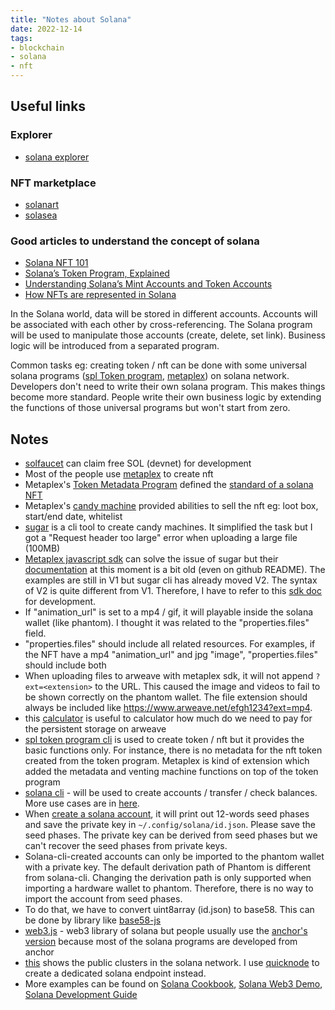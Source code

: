 ```yaml
---
title: "Notes about Solana"
date: 2022-12-14
tags:
- blockchain
- solana
- nft
---
```


## Useful links

### Explorer

* [solana explorer](https://explorer.solana.com/)

### NFT marketplace

* [solanart](https://solanart.io/)
* [solasea](https://solsea.io/)

### Good articles to understand the concept of solana

* [Solana NFT 101](https://twitter.com/pencilflip/status/1506310957588430861)
* [Solana’s Token Program, Explained](https://pencilflip.medium.com/solanas-token-program-explained-de0ddce29714)
* [Understanding Solana’s Mint Accounts and Token Accounts](https://medium.com/@jorge.londono_31005/understanding-solanas-mint-account-and-token-accounts-546c0590e8e)
* [How NFTs are represented in Solana](https://lorisleiva.com/owning-digital-assets-in-solana/how-nfts-are-represented-in-solana)

In the Solana world, data will be stored in different accounts. Accounts will be associated with each other by cross-referencing. The Solana program will be used to manipulate those accounts (create, delete, set link). Business logic will be introduced from a separated program. 

Common tasks eg: creating token / nft can be done with some universal solana programs ([spl Token program](https://spl.solana.com/token), [metaplex](https://docs.metaplex.com/)) on solana network. Developers don't need to write their own solana program. This makes things become more standard. People write their own business logic by extending the functions of those universal programs but won't start from zero.

## Notes

* [solfaucet](https://solfaucet.com/) can claim free SOL (devnet) for development
* Most of the people use [metaplex](https://docs.metaplex.com/) to create nft
* Metaplex's [Token Metadata Program](https://docs.metaplex.com/programs/token-metadata/) defined the [standard of a solana NFT](https://docs.metaplex.com/programs/token-metadata/changelog/v1.0)
* Metaplex's [candy machine](https://docs.metaplex.com/programs/candy-machine/) provided abilities to sell the nft eg: loot box, start/end date, whitelist
* [sugar](https://docs.metaplex.com/developer-tools/sugar/tutorials/my-first-candy-machine) is a cli tool to create candy machines. It simplified the task but I got a "Request header too large" error when uploading a large file (100MB)
* [Metaplex javascript sdk](https://github.com/metaplex-foundation/js#installation) can solve the issue of sugar but their [documentation](https://docs.metaplex.com/programs/candy-machine/managing-candy-machines) at this moment is a bit old (even on github README). The examples are still in V1 but sugar cli has already moved V2. The syntax of V2 is quite different from V1. Therefore, I have to refer to this [sdk doc](https://metaplex-foundation.github.io/js/classes/js.Metaplex.html#candyMachinesV2) for development.
* If "animation_url" is set to a mp4 / gif, it will playable inside the solana wallet (like phantom). I thought it was related to the "properties.files" field.
* "properties.files" should include all related resources. For examples, if the NFT have a mp4 "animation_url" and jpg "image", "properties.files" should include both
* When uploading files to arweave with metaplex sdk, it will not append `?ext=<extension>` to the URL. This caused the image and videos to fail to be shown correctly on the phantom wallet. The file extension should always be included like https://www.arweave.net/efgh1234?ext=mp4.
* this [calculator](https://55mcex7dtd5xf4c627v6hadwoq6lgw6jr4oeacqd5k2mazhunejq.arweave.net/71giX-OY-3LwXtfr44B2dDyzW8mPHEAKA-q0wGT0aRM) is useful to calculator how much do we need to pay for the persistent storage on arweave
* [spl token program cli](https://spl.solana.com/token#setup) is used to create token / nft but it provides the basic functions only. For instance, there is no metadata for the nft token created from the token program. Metaplex is kind of extension which added the metadata and venting machine functions on top of the token program
* [solana cli](https://docs.solana.com/cli/install-solana-cli-tools#linux) - will be used to create accounts / transfer / check balances. More use cases are in [here](https://docs.solana.com/wallet-guide/paper-wallet).
* When [create a solana account](https://docs.solana.com/wallet-guide/paper-wallet#seed-phrase-generation), it will print out 12-words seed phases and save the private key in `~/.config/solana/id.json`. Please save the seed phases. The private key can be derived from seed phases but we can't recover the seed phases from private keys.
* Solana-cli-created accounts can only be imported to the phantom wallet with a private key. The default derivation path of Phantom is different from solana-cli. Changing the derivation path is only supported when importing a hardware wallet to phantom. Therefore, there is no way to import the account from seed phases.
* To do that, we have to convert uint8array (id.json) to base58. This can be done by library like [base58-js](https://www.npmjs.com/package/base58-js/v/1.0.0)
* [web3.js](https://docs.solana.com/developing/clients/javascript-api#installation) - web3 library of solana but people usually use the [anchor's version](https://coral-xyz.github.io/anchor/ts/modules/web3.html) because most of the solana programs are developed from anchor
* [this](https://docs.solana.com/clusters) shows the public clusters in the solana network. I use [quicknode](https://www.quicknode.com) to create a dedicated solana endpoint instead.
* More examples can be found on [Solana Cookbook](https://solanacookbook.com/references/token.html), [Solana Web3 Demo](https://yihau.github.io/solana-web3-demo/), [Solana Development Guide](https://www.quicknode.com/guides/solana-development/)

